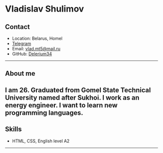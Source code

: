 # **Vladislav Shulimov**
## **Contact**
* Location: Belarus, Homel
* [Telegram](https://t.me/Depends9977)
* Email: vlad.mt5@mail.ru
* GitHub: [Delerium34](https://github.com/Delerium34)
---
## About me
I am 26. Graduated from Gomel State Technical University named after Sukhoi. I work as an energy engineer. I want to learn new programming languages.
 ---
## Skills
* HTML, CSS, English level A2
---